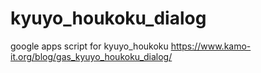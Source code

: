 # kyuyo_houkoku_dialog
google apps script for kyuyo_houkoku
https://www.kamo-it.org/blog/gas_kyuyo_houkoku_dialog/

